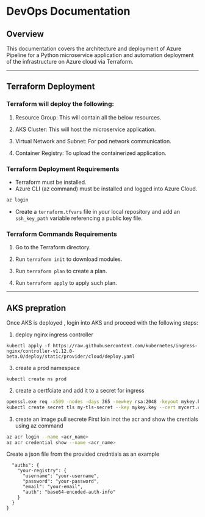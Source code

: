 # DevOps Documentation

## Overview

This documentation covers the architecture and deployment of Azure Pipeline for a Python microservice application and automation deployment of the infrastructure on Azure cloud via Terraform.

---

## Terraform Deployment

### Terraform will deploy the following:

1. Resource Group: This will contain all the below resources.

2. AKS Cluster: This will host the microservice application.

3. Virtual Network and Subnet: For pod network communication.

4. Container Registry: To upload the containerized application.


### Terraform Deployment Requirements

* Terraform must be installed.
* Azure CLI (az command) must be installed and logged into Azure Cloud.

```bash
az login
```
* Create a `terraform.tfvars` file in your local repository and add an `ssh_key_path` variable referencing a  public key file.

### Terraform Commands Requirements

1. Go to the Terraform directory.

2. Run `terraform init` to download modules.

3. Run `terraform plan` to create a plan.

4. Run `terraform apply` to apply such plan.

---

## AKS prepration 

Once AKS is deployed , login into AKS and proceed with the following steps:

1. deploy nginx ingress controller 

`kubectl apply -f https://raw.githubusercontent.com/kubernetes/ingress-nginx/controller-v1.12.0-beta.0/deploy/static/provider/cloud/deploy.yaml`

3. create a prod namespace

`kubectl create ns prod`

2. create a certfciate and add it to a secret for ingress 
```bash
openssl.exe req -x509 -nodes -days 365 -newkey rsa:2048 -keyout mykey.key -out mycert.crt -subj "/CN=micro.mostafa.com" -addext "subjectAltName = DNS:micro.mostafa.com,DNS:www.micro.mostafa.com"
kubectl create secret tls my-tls-secret --key mykey.key --cert mycert.crt -n prod
```
3. create an image pull secrete 
First loin inot the acr and show the crentials using az command 
```bash
az acr login --name <acr_name>
az acr credential show --name <acr_name>
```
Create a json file from the provided credntials as an example 
```{
  "auths": {
    "your-registry": {
      "username": "your-username",
      "password": "your-password",
      "email": "your-email",
      "auth": "base64-encoded-auth-info"
    }
  }
}
```